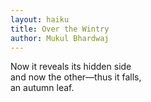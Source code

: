 ```yaml
---
layout: haiku
title: Over the Wintry
author: Mukul Bhardwaj
---
```


Now it reveals its hidden side
<br>
and now the other—thus it falls,
<br>
an autumn leaf.
